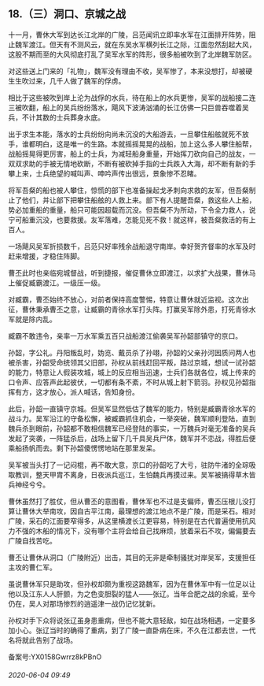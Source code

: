 ## 18.（三）洞口、京城之战
十一月，曹休大军到达长江北岸的广陵，吕范闻讯立即率水军在江面排开阵势，阻止魏军渡江。但天有不测风云，就在东吴水军横列长江之际，江面忽然刮起大风，这股不期而至的大风彻底打乱了吴军水军的阵形，很多船被吹到了北岸魏军防区。



对这些送上门来的「礼物」，魏军没有理由不收，吴军惨了，本来没想打，却被硬生生吹过来，几千人做了魏军的俘虏。



相比于这些被吹到岸上沦为战俘的水兵，待在船上的水兵更惨，吴军的战船接二连三被吹翻，船上的吴兵纷纷落水，飓风下波涛汹涌的长江仿佛一只巨兽吞噬着吴兵，不计其数的士兵葬身水底。



出于求生本能，落水的士兵纷纷向尚未沉没的大船游去，一旦攀住船舷就死不放手，谁都明白，这是唯一的生路。本就摇摇晃晃的战船，加上这么多人攀住船帮，战船摇晃得更厉害，船上的士兵，为减轻船身重量，开始挥刀砍向自己的战友，一双双求助的手被无情地砍断，不断有被砍掉手指的士兵跌入大海，却不断有新的手攀上来，士兵绝望的喊叫声、呻吟声传出很远，景象惨不忍睹。



将军吾粲的船也被人攀住，惊慌的部下也准备操起戈矛刺向求救的友军，但吾粲制止了他们，并让部下把攀住船舷的人救上来。部下有人提醒吾粲，救这些人上船，势必加重船的重量，船只可能因超载而沉没。但吾粲不为所动，下令全力救人，说宁可船重沉没，也要救援。友军落难，怎能见死不救！就这样，被吾粲救活的有上百人。



一场飓风吴军折损数千，吕范只好率残余战船退守南岸。幸好贺齐督率的水军及时赶来增援，才稳住阵脚。



曹丕此时也亲临宛城督战，听到捷报，催促曹休立即渡江，以求扩大战果，曹休马上催促臧霸渡江。一级压一级。



对臧霸，曹丕始终不放心，对前者保持高度警惕，特意让曹休就近监视。这次出征，曹休秉承曹丕之意，让臧霸的青徐水军打头阵。打赢吴军除外患，打死青徐水军就是除内乱。



臧霸不敢违令，亲率一万水军乘五百只战船渡江偷袭吴军孙韶部镇守的京口。



孙韶，字公礼。丹阳叛乱时，妫览、戴员杀了孙翊，孙韶的父亲孙河因质问两人也被杀害，孙韶受命统领其父旧部，孙权从前线赶回平叛，路过京城，想试一试孙韶的能力，特意让人假装攻城，城上的反应相当迅速，士兵们各就各位，城上传来的口令声、应答声此起彼伏，一切都有条不紊，不时从城上射下箭羽。孙权见孙韶指挥有方，这才放心，派人喊话，告知身份。



此后，孙韶一直镇守京城。但吴军显然低估了魏军的能力，特别是臧霸青徐水军的战斗力。吴军沿江的守备松懈，被臧霸抓住机会，一举突破，魏军顺利登陆，直到魏兵杀到眼前，孙韶都不敢相信魏军已经登陆的事实，一万魏兵对毫无准备的吴兵发起了突袭，一阵猛杀后，战场上留下几千具吴兵尸体，魏军并不恋战，得胜后便乘船扬帆而去。剩下孙韶傻愣愣地站在那里发呆。



吴军被当头打了一记闷棍，再不敢大意，京口的孙韶吃了大亏，驻防牛渚的全琮吸取教训，整天甲胄不离身，日夜派兵巡江，生怕魏兵再摸过来。吴军被搞得草木皆兵神经兮兮。



曹休虽然打了胜仗，但从曹丕的意图看，曹休军也不过是支偏师，曹丕压根儿没打算让曹休大举南攻，因自古平江南，最理想的渡江地点不是广陵，而是采石。相对广陵，采石的江面要窄得多，从这里横渡长江更容易，特别是在古代普遍使用抗风力不强的木船的情况下，没有哪个主将会给自己找麻烦，放着采石不攻，偏偏要去广陵自找苦吃。



曹丕让曹休从洞口（广陵附近）出击，其目的无非是牵制骚扰对岸吴军，支援担任主攻的曹仁军。



虽说曹休军只是助攻，但孙权却颇为重视这路魏军，因为在曹休军中有一位足以让他以及江东人人肝颤，为之色变胆裂的猛人——张辽。当年合肥之战的余威，至今仍在，吴人对那场惨烈的逍遥津一战仍记忆犹新。



孙权对手下众将说张辽虽身患重病，但也不能大意轻敌，如在战场相遇，一定要多加小心。张辽当时的确得了重病，到了广陵一直卧病在床，不久在江都去世，一代名将就此告别了战场。



备案号:YX0158Gwrrz8kPBnO


###### 2020-06-04 09:49
